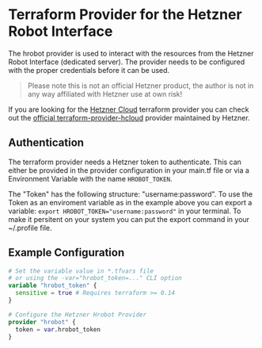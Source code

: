 # Terraform Provider for the Hetzner Robot Interface

The hrobot provider is used to interact with the resources from the Hetzner Robot Interface (dedicated server). The provider needs to be configured with the proper credentials before it can be used. 

> Please note this is not an official Hetzner product, the author is not in any way affiliated with Hetzner use at own risk!  

If you are looking for the [Hetzner Cloud](https://cloud.hetzner.com) terraform provider you can check out the [official terraform-provider-hcloud](https://github.com/hetznercloud/terraform-provider-hcloud) provider maintained by Hetzner. 

## Authentication 

The terraform provider needs a Hetzner token to authenticate. This can either be provided in the provider configuration in your main.tf file or via a Environment Variable with the name `HROBOT_TOKEN`. 

The "Token" has the following structure: "username:password".
To use the Token as an enviroment variable as in the example above you can export a variable: `export HROBOT_TOKEN="username:password"` in your terminal. To make it persitent on your system you can put the export command in your ~/.profile file. 

## Example Configuration
``` terraform
# Set the variable value in *.tfvars file
# or using the -var="hrobot_token=..." CLI option
variable "hrobot_token" {
  sensitive = true # Requires terraform >= 0.14
}

# Configure the Hetzner Hrobot Provider
provider "hrobot" {
  token = var.hrobot_token
}
```
